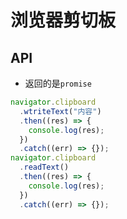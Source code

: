# 浏览器剪切板

## API

- 返回的是`promise`

```js
navigator.clipboard
  .wtriteText("内容")
  .then((res) => {
    console.log(res);
  })
  .catch((err) => {});
navigator.clipboard
  .readText()
  .then((res) => {
    console.log(res);
  })
  .catch((err) => {});
```
